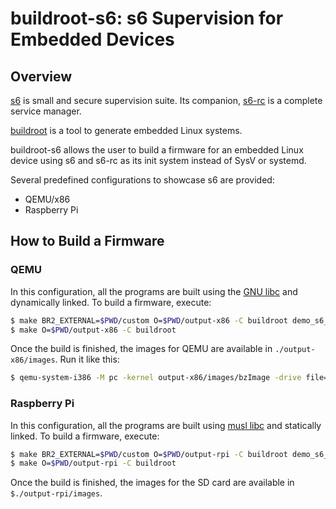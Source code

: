 # buildroot-s6: s6 Supervision for Embedded Devices

## Overview

[s6](http://skarnet.org/software/s6/) is small and secure supervision suite.
Its companion, [s6-rc](http://skarnet.org/software/s6-rc/) is a complete
service manager.

[buildroot](http://buildroot.org/) is a tool to generate embedded Linux systems.

buildroot-s6 allows the user to build a firmware for an embedded Linux device
using s6 and s6-rc as its init system instead of SysV or systemd.

Several predefined configurations to showcase s6 are provided:

- QEMU/x86
- Raspberry Pi

## How to Build a Firmware

### QEMU

In this configuration, all the programs are built using the
[GNU libc](https://www.gnu.org/software/libc/) and dynamically linked. To build
a firmware, execute:

```sh
$ make BR2_EXTERNAL=$PWD/custom O=$PWD/output-x86 -C buildroot demo_s6_qemu_x86_defconfig
$ make O=$PWD/output-x86 -C buildroot
```

Once the build is finished, the images for QEMU are available in
``./output-x86/images``. Run it like this:

```sh
$ qemu-system-i386 -M pc -kernel output-x86/images/bzImage -drive file=output-x86/images/rootfs.ext2,if=ide,format=raw -append "root=/dev/sda"
```

### Raspberry Pi

In this configuration, all the programs are built using
[musl libc](http://www.musl-libc.org/) and statically linked. To build a
firmware, execute:

```sh
$ make BR2_EXTERNAL=$PWD/custom O=$PWD/output-rpi -C buildroot demo_s6_rpi_defconfig
$ make O=$PWD/output-rpi -C buildroot
```

Once the build is finished, the images for the SD card are available in
``$./output-rpi/images``.
